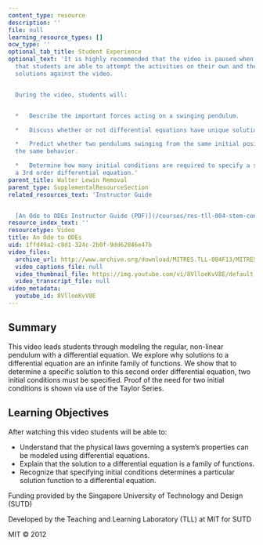 ```yaml
---
content_type: resource
description: ''
file: null
learning_resource_types: []
ocw_type: ''
optional_tab_title: Student Experience
optional_text: 'It is highly recommended that the video is paused when prompted so
  that students are able to attempt the activities on their own and then check their
  solutions against the video.


  During the video, students will:


  *   Describe the important forces acting on a swinging pendulum.

  *   Discuss whether or not differential equations have unique solutions.

  *   Predict whether two pendulums swinging from the same initial position will have
  the same behavior.

  *   Determine how many initial conditions are required to specify a solution for
  a 3rd order differential equation.'
parent_title: Walter Lewin Removal
parent_type: SupplementalResourceSection
related_resources_text: 'Instructor Guide


  [An Ode to ODEs Instructor Guide (PDF)](/courses/res-tll-004-stem-concept-videos-fall-2013/resources/mitres_tll-004f13_odeguide)'
resource_index_text: ''
resourcetype: Video
title: An Ode to ODEs
uid: 1ffd49a2-c8d1-324c-2b0f-9dd62846e47b
video_files:
  archive_url: http://www.archive.org/download/MITRES.TLL-004F13/MITRES_TLL-004F13_an_ode_to_odes_300k.mp4
  video_captions_file: null
  video_thumbnail_file: https://img.youtube.com/vi/8VlloeKvV8E/default.jpg
  video_transcript_file: null
video_metadata:
  youtube_id: 8VlloeKvV8E
---
```


Summary
-------

This video leads students through modeling the regular, non-linear pendulum with a differential equation. We explore why solutions to a differential equation are an infinite family of functions. We show that to determine a specific solution to this second order differential equation, two initial conditions must be specified. Proof of the need for two initial conditions is shown via use of the Taylor Series.

Learning Objectives
-------------------

After watching this video students will be able to:

*   Understand that the physical laws governing a system’s properties can be modeled using differential equations.
*   Explain that the solution to a differential equation is a family of functions.
*   Recognize that specifying initial conditions determines a particular solution function to a differential equation.

Funding provided by the Singapore University of Technology and Design (SUTD)

Developed by the Teaching and Learning Laboratory (TLL) at MIT for SUTD

MIT © 2012